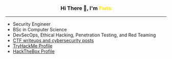 <h3 align="center">Hi There 👋, I'm <span style="color:#FEE715FF">Faris</span></h3>

---
- Security Engineer
- BSc in Computer Science
- DevSecOps, Ethical Hacking, Penetration Testing, and Red Teaming
- [CTF writeups and cybersecurity posts](https://fmujcinagic.github.io/Portfolio-Website/)
- [TryHackMe Profile](https://tryhackme.com/p/farism)
- [HackTheBox Profile](https://app.hackthebox.com/profile/2019724)
